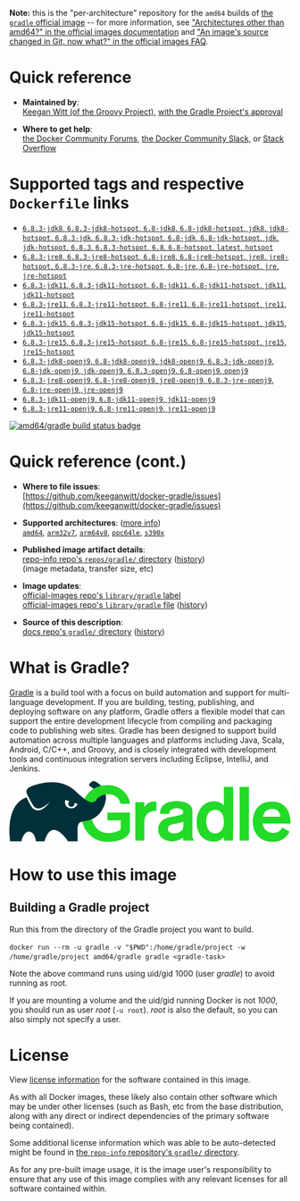<!--

********************************************************************************

WARNING:

    DO NOT EDIT "gradle/README.md"

    IT IS AUTO-GENERATED

    (from the other files in "gradle/" combined with a set of templates)

********************************************************************************

-->

**Note:** this is the "per-architecture" repository for the `amd64` builds of [the `gradle` official image](https://hub.docker.com/_/gradle) -- for more information, see ["Architectures other than amd64?" in the official images documentation](https://github.com/docker-library/official-images#architectures-other-than-amd64) and ["An image's source changed in Git, now what?" in the official images FAQ](https://github.com/docker-library/faq#an-images-source-changed-in-git-now-what).

# Quick reference

-	**Maintained by**:  
	[Keegan Witt (of the Groovy Project)](https://github.com/keeganwitt/docker-gradle), [with the Gradle Project's approval](https://discuss.gradle.org/t/official-docker-images/21159/8)

-	**Where to get help**:  
	[the Docker Community Forums](https://forums.docker.com/), [the Docker Community Slack](https://dockr.ly/slack), or [Stack Overflow](https://stackoverflow.com/search?tab=newest&q=docker)

# Supported tags and respective `Dockerfile` links

-	[`6.8.3-jdk8`, `6.8.3-jdk8-hotspot`, `6.8-jdk8`, `6.8-jdk8-hotspot`, `jdk8`, `jdk8-hotspot`, `6.8.3-jdk`, `6.8.3-jdk-hotspot`, `6.8-jdk`, `6.8-jdk-hotspot`, `jdk`, `jdk-hotspot`, `6.8.3`, `6.8.3-hotspot`, `6.8`, `6.8-hotspot`, `latest`, `hotspot`](https://github.com/keeganwitt/docker-gradle/blob/ef27237d21e823cc0e075fff946322b5e551e8c4/hotspot/jdk8/Dockerfile)
-	[`6.8.3-jre8`, `6.8.3-jre8-hotspot`, `6.8-jre8`, `6.8-jre8-hotspot`, `jre8`, `jre8-hotspot`, `6.8.3-jre`, `6.8.3-jre-hotspot`, `6.8-jre`, `6.8-jre-hotspot`, `jre`, `jre-hotspot`](https://github.com/keeganwitt/docker-gradle/blob/ef27237d21e823cc0e075fff946322b5e551e8c4/hotspot/jre8/Dockerfile)
-	[`6.8.3-jdk11`, `6.8.3-jdk11-hotspot`, `6.8-jdk11`, `6.8-jdk11-hotspot`, `jdk11`, `jdk11-hotspot`](https://github.com/keeganwitt/docker-gradle/blob/ef27237d21e823cc0e075fff946322b5e551e8c4/hotspot/jdk11/Dockerfile)
-	[`6.8.3-jre11`, `6.8.3-jre11-hotspot`, `6.8-jre11`, `6.8-jre11-hotspot`, `jre11`, `jre11-hotspot`](https://github.com/keeganwitt/docker-gradle/blob/ef27237d21e823cc0e075fff946322b5e551e8c4/hotspot/jre11/Dockerfile)
-	[`6.8.3-jdk15`, `6.8.3-jdk15-hotspot`, `6.8-jdk15`, `6.8-jdk15-hotspot`, `jdk15`, `jdk15-hotspot`](https://github.com/keeganwitt/docker-gradle/blob/ef27237d21e823cc0e075fff946322b5e551e8c4/hotspot/jdk15/Dockerfile)
-	[`6.8.3-jre15`, `6.8.3-jre15-hotspot`, `6.8-jre15`, `6.8-jre15-hotspot`, `jre15`, `jre15-hotspot`](https://github.com/keeganwitt/docker-gradle/blob/ef27237d21e823cc0e075fff946322b5e551e8c4/hotspot/jre15/Dockerfile)
-	[`6.8.3-jdk8-openj9`, `6.8-jdk8-openj9`, `jdk8-openj9`, `6.8.3-jdk-openj9`, `6.8-jdk-openj9`, `jdk-openj9`, `6.8.3-openj9`, `6.8-openj9`, `openj9`](https://github.com/keeganwitt/docker-gradle/blob/ef27237d21e823cc0e075fff946322b5e551e8c4/openj9/jdk8/Dockerfile)
-	[`6.8.3-jre8-openj9`, `6.8-jre8-openj9`, `jre8-openj9`, `6.8.3-jre-openj9`, `6.8-jre-openj9`, `jre-openj9`](https://github.com/keeganwitt/docker-gradle/blob/ef27237d21e823cc0e075fff946322b5e551e8c4/openj9/jre8/Dockerfile)
-	[`6.8.3-jdk11-openj9`, `6.8-jdk11-openj9`, `jdk11-openj9`](https://github.com/keeganwitt/docker-gradle/blob/ef27237d21e823cc0e075fff946322b5e551e8c4/openj9/jdk11/Dockerfile)
-	[`6.8.3-jre11-openj9`, `6.8-jre11-openj9`, `jre11-openj9`](https://github.com/keeganwitt/docker-gradle/blob/ef27237d21e823cc0e075fff946322b5e551e8c4/openj9/jre11/Dockerfile)

[![amd64/gradle build status badge](https://img.shields.io/jenkins/s/https/doi-janky.infosiftr.net/job/multiarch/job/amd64/job/gradle.svg?label=amd64/gradle%20%20build%20job)](https://doi-janky.infosiftr.net/job/multiarch/job/amd64/job/gradle/)

# Quick reference (cont.)

-	**Where to file issues**:  
	[https://github.com/keeganwitt/docker-gradle/issues](https://github.com/keeganwitt/docker-gradle/issues)

-	**Supported architectures**: ([more info](https://github.com/docker-library/official-images#architectures-other-than-amd64))  
	[`amd64`](https://hub.docker.com/r/amd64/gradle/), [`arm32v7`](https://hub.docker.com/r/arm32v7/gradle/), [`arm64v8`](https://hub.docker.com/r/arm64v8/gradle/), [`ppc64le`](https://hub.docker.com/r/ppc64le/gradle/), [`s390x`](https://hub.docker.com/r/s390x/gradle/)

-	**Published image artifact details**:  
	[repo-info repo's `repos/gradle/` directory](https://github.com/docker-library/repo-info/blob/master/repos/gradle) ([history](https://github.com/docker-library/repo-info/commits/master/repos/gradle))  
	(image metadata, transfer size, etc)

-	**Image updates**:  
	[official-images repo's `library/gradle` label](https://github.com/docker-library/official-images/issues?q=label%3Alibrary%2Fgradle)  
	[official-images repo's `library/gradle` file](https://github.com/docker-library/official-images/blob/master/library/gradle) ([history](https://github.com/docker-library/official-images/commits/master/library/gradle))

-	**Source of this description**:  
	[docs repo's `gradle/` directory](https://github.com/docker-library/docs/tree/master/gradle) ([history](https://github.com/docker-library/docs/commits/master/gradle))

# What is Gradle?

[Gradle](https://gradle.org/) is a build tool with a focus on build automation and support for multi-language development. If you are building, testing, publishing, and deploying software on any platform, Gradle offers a flexible model that can support the entire development lifecycle from compiling and packaging code to publishing web sites. Gradle has been designed to support build automation across multiple languages and platforms including Java, Scala, Android, C/C++, and Groovy, and is closely integrated with development tools and continuous integration servers including Eclipse, IntelliJ, and Jenkins.

![logo](https://raw.githubusercontent.com/docker-library/docs/c3d3ca6beed000f9ba6eabc98f3399158f520256/gradle/logo.png)

# How to use this image

## Building a Gradle project

Run this from the directory of the Gradle project you want to build.

`docker run --rm -u gradle -v "$PWD":/home/gradle/project -w /home/gradle/project amd64/gradle gradle <gradle-task>`

Note the above command runs using uid/gid 1000 (user *gradle*) to avoid running as root.

If you are mounting a volume and the uid/gid running Docker is not *1000*, you should run as user *root* (`-u root`). *root* is also the default, so you can also simply not specify a user.

# License

View [license information](https://gradle.org/license/) for the software contained in this image.

As with all Docker images, these likely also contain other software which may be under other licenses (such as Bash, etc from the base distribution, along with any direct or indirect dependencies of the primary software being contained).

Some additional license information which was able to be auto-detected might be found in [the `repo-info` repository's `gradle/` directory](https://github.com/docker-library/repo-info/tree/master/repos/gradle).

As for any pre-built image usage, it is the image user's responsibility to ensure that any use of this image complies with any relevant licenses for all software contained within.

